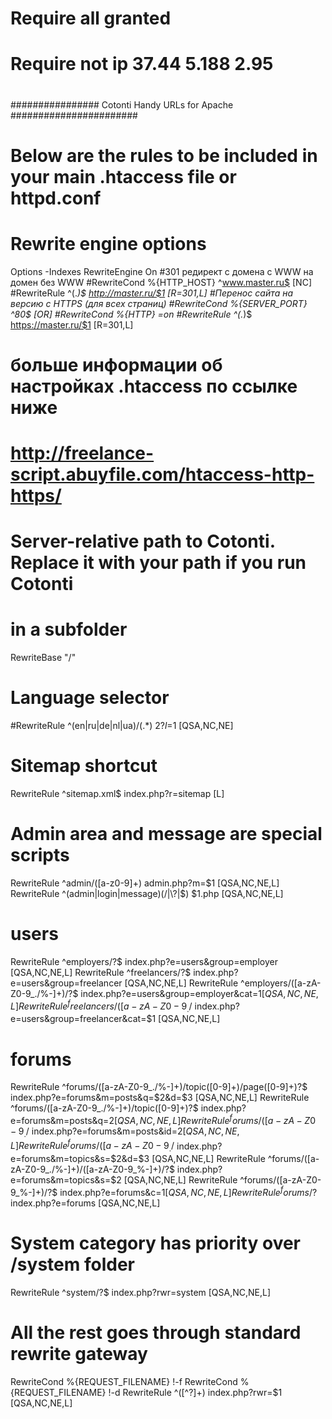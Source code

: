 # <RequireAll>
# Require all granted
# Require not ip 37.44 5.188 2.95
# </RequireAll>
################ Cotonti Handy URLs for Apache #######################

# Below are the rules to be included in your main .htaccess file or httpd.conf

# Rewrite engine options
Options -Indexes
RewriteEngine On
#301 редирект с домена с WWW на домен без WWW
#RewriteCond %{HTTP_HOST} ^www.master.ru$ [NC]
#RewriteRule ^(.*)$ http://master.ru/$1 [R=301,L]
#Перенос сайта на версию с HTTPS (для всех страниц)
#RewriteCond %{SERVER_PORT} ^80$ [OR]
#RewriteCond %{HTTP} =on
#RewriteRule ^(.*)$ https://master.ru/$1 [R=301,L]


# больше информации об настройках .htaccess по ссылке ниже
# http://freelance-script.abuyfile.com/htaccess-http-https/

# Server-relative path to Cotonti. Replace it with your path if you run Cotonti
# in a subfolder
RewriteBase "/"

# Language selector
#RewriteRule ^(en|ru|de|nl|ua)/(.*) $2?l=$1 [QSA,NC,NE]

# Sitemap shortcut
RewriteRule ^sitemap\.xml$ index.php?r=sitemap [L]

# Admin area and message are special scripts
RewriteRule ^admin/([a-z0-9]+) admin.php?m=$1 [QSA,NC,NE,L]
RewriteRule ^(admin|login|message)(/|\?|$) $1.php [QSA,NC,NE,L]

# users
RewriteRule ^employers/?$ index.php?e=users&group=employer [QSA,NC,NE,L]
RewriteRule ^freelancers/?$ index.php?e=users&group=freelancer [QSA,NC,NE,L]
RewriteRule ^employers/([a-zA-Z0-9_./%-]+)/?$ index.php?e=users&group=employer&cat=$1 [QSA,NC,NE,L]
RewriteRule ^freelancers/([a-zA-Z0-9_./%-]+)/?$ index.php?e=users&group=freelancer&cat=$1 [QSA,NC,NE,L]

# forums
RewriteRule ^forums/([a-zA-Z0-9_./%-]+)/topic([0-9]+)/page([0-9]+)?$ index.php?e=forums&m=posts&q=$2&d=$3 [QSA,NC,NE,L]
RewriteRule ^forums/([a-zA-Z0-9_./%-]+)/topic([0-9]+)?$ index.php?e=forums&m=posts&q=$2 [QSA,NC,NE,L]
RewriteRule ^forums/([a-zA-Z0-9_./%-]+)/post([0-9]+)?$ index.php?e=forums&m=posts&id=$2 [QSA,NC,NE,L]
RewriteRule ^forums/([a-zA-Z0-9_./%-]+)/([a-zA-Z0-9_%-]+)/page([0-9]+)?$ index.php?e=forums&m=topics&s=$2&d=$3 [QSA,NC,NE,L]
RewriteRule ^forums/([a-zA-Z0-9_./%-]+)/([a-zA-Z0-9_%-]+)/?$ index.php?e=forums&m=topics&s=$2 [QSA,NC,NE,L]
RewriteRule ^forums/([a-zA-Z0-9_%-]+)/?$ index.php?e=forums&c=$1 [QSA,NC,NE,L]
RewriteRule ^forums/?$ index.php?e=forums [QSA,NC,NE,L]

# System category has priority over /system folder
RewriteRule ^system/?$  index.php?rwr=system [QSA,NC,NE,L]

# All the rest goes through standard rewrite gateway
RewriteCond %{REQUEST_FILENAME} !-f
RewriteCond %{REQUEST_FILENAME} !-d
RewriteRule ^([^?]+) index.php?rwr=$1 [QSA,NC,NE,L]


